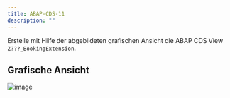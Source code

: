 ```yaml
---
title: ABAP-CDS-11
description: ""
---
```


Erstelle mit Hilfe der abgebildeten grafischen Ansicht die ABAP CDS View `Z???_BookingExtension`.

## Grafische Ansicht

![image](https://user-images.githubusercontent.com/47243617/204781883-f8fe08f8-fddf-4056-8d25-dbcc503f3dd8.png)
